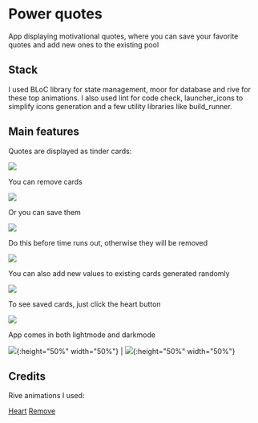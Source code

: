 # Power quotes

App displaying motivational quotes, where you can save your favorite quotes and add new ones
to the existing pool

## Stack

I used BLoC library for state management, moor for database and rive for these top animations.
I also used lint for code check, launcher_icons to simplify icons generation
and a few utility libraries like build_runner.

## Main features

Quotes are displayed as tinder cards:

![](https://media0.giphy.com/media/DCcatKzzF3blvXGhAH/giphy.gif)

You can remove cards

![](https://media4.giphy.com/media/av0kMiPuaxP6NcxlI9/giphy.gif)

Or you can save them

![](https://media3.giphy.com/media/8i9oYFeDC2gelvlGxy/giphy.gif)

Do this before time runs out, otherwise they will be removed

![](https://media3.giphy.com/media/5C0va6SvEw1ZyL7cIJ/giphy.gif)

You can also add new values to existing cards generated randomly

![](https://media2.giphy.com/media/UJxO5AMRFOi81bvl2r/giphy.gif)

To see saved cards, just click the heart button

![](https://media0.giphy.com/media/GpgH7ct8akbd1fqE4V/giphy.gif)

App comes in both lightmode and darkmode

![](https://i.ibb.co/VQgvQ9y/light.jpg){:height="50%" width="50%"} | ![](https://i.ibb.co/VChQnd3/dark.jpg){:height="50%" width="50%"}

## Credits

Rive animations I used:

[Heart](https://rive.app/a/shakle/files/flare/love-heart)
[Remove](https://rive.app/a/marssal/files/flare/delete-red-1)